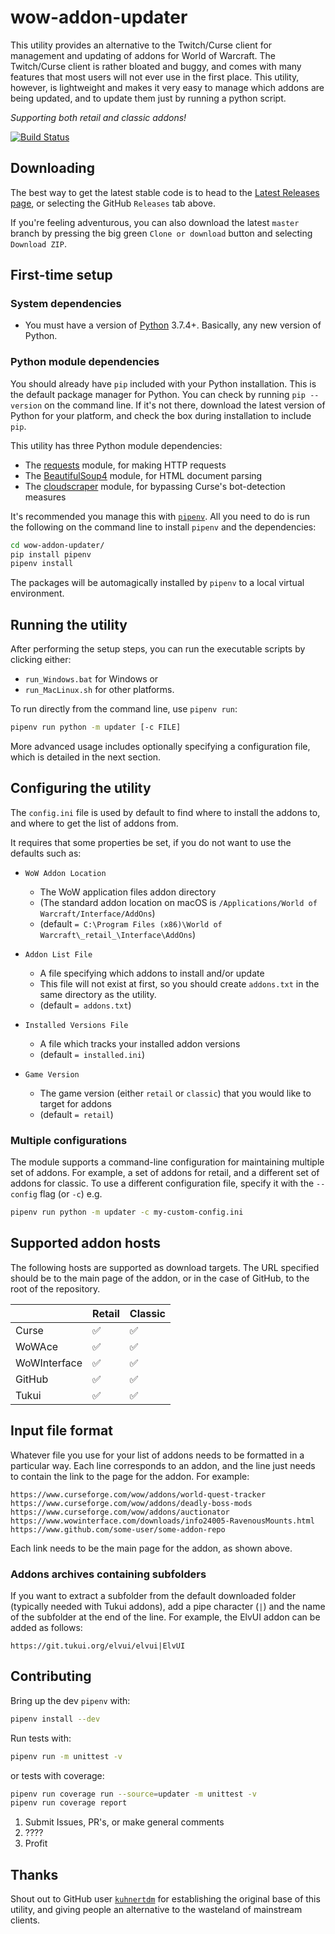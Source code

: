 # wow-addon-updater

This utility provides an alternative to the Twitch/Curse client for management and updating of addons for World of Warcraft. The Twitch/Curse client is rather bloated and buggy, and comes with many features that most users will not ever use in the first place. This utility, however, is lightweight and makes it very easy to manage which addons are being updated, and to update them just by running a python script.

_Supporting both retail and classic addons!_

[![Build Status](https://travis-ci.com/grrttedwards/wow-addon-updater.svg?branch=master)](https://travis-ci.com/grrttedwards/wow-addon-updater)

## Downloading
The best way to get the latest stable code is to head to the [Latest Releases page](https://github.com/grrttedwards/wow-addon-updater/releases/latest), or selecting the GitHub `Releases` tab above.

If you're feeling adventurous, you can also download the latest `master` branch by pressing the big green `Clone or download` button and selecting `Download ZIP`.

## First-time setup

### System dependencies
- You must have a version of [Python](https://www.python.org/) 3.7.4+.
Basically, any new version of Python.

### Python module dependencies

You should already have `pip` included with your Python installation.
This is the default package manager for Python.
You can check by running `pip --version` on the command line.
If it's not there, download the latest version of Python for your platform, and check the box during installation to include `pip`.

This utility has three Python module dependencies:

- The [requests](https://pypi.org/project/requests/) module, for making HTTP requests
- The [BeautifulSoup4](https://pypi.org/project/beautifulsoup4/) module, for HTML document parsing
- The [cloudscraper](https://pypi.org/project/cloudscraper/) module, for bypassing Curse's bot-detection measures

It's recommended you manage this with [`pipenv`](https://github.com/pypa/pipenv). All you need to do is run the following on the command line to install `pipenv` and the dependencies:

```bash
cd wow-addon-updater/
pip install pipenv
pipenv install
```

The packages will be automagically installed by `pipenv` to a local virtual environment.

## Running the utility

After performing the setup steps, you can run the executable scripts by clicking either:
 - `run_Windows.bat` for Windows or 
 - `run_MacLinux.sh` for other platforms.

To run directly from the command line, use `pipenv run`:
```bash
pipenv run python -m updater [-c FILE]
```

More advanced usage includes optionally specifying a configuration file, which is detailed in the next section.

## Configuring the utility

The `config.ini` file is used by default to find where to install the addons to, and where to get the list of addons from.

It requires that some properties be set, if you do not want to use the defaults such as:

- `WoW Addon Location`
    - The WoW application files addon directory
    - (The standard addon location on macOS is `/Applications/World of Warcraft/Interface/AddOns`)
    - (default `= C:\Program Files (x86)\World of Warcraft\_retail_\Interface\AddOns`)

- `Addon List File`
    - A file specifying which addons to install and/or update
    - This file will not exist at first, so you should create `addons.txt` in the same directory as the utility.
    - (default `= addons.txt`)

- `Installed Versions File`
    - A file which tracks your installed addon versions
    - (default `= installed.ini`)

- `Game Version`
    - The game version (either `retail` or `classic`) that you would like to target for addons 
    - (default `= retail`)
    
### Multiple configurations
The module supports a command-line configuration for maintaining multiple set of addons. For example, a set of addons for retail, and a different set of addons for classic.
To use a different configuration file, specify it with the `--config` flag (or `-c`) e.g.

```bash
pipenv run python -m updater -c my-custom-config.ini
```

## Supported addon hosts
The following hosts are supported as download targets. The URL specified should be to the main page of the addon, or in the case of GitHub, to the root of the repository.

|               | Retail | Classic |
|---------------|--------|---------|
| Curse         | ✅      | ✅       |
| WoWAce        | ✅      | ✅       |
| WoWInterface  | ✅      | ✅       |
| GitHub        | ✅      | ✅       |
| Tukui         | ✅      | ✅       |

## Input file format

Whatever file you use for your list of addons needs to be formatted in a particular way. Each line corresponds to an addon, and the line just needs to contain the link to the page for the addon. For example:

```
https://www.curseforge.com/wow/addons/world-quest-tracker
https://www.curseforge.com/wow/addons/deadly-boss-mods
https://www.curseforge.com/wow/addons/auctionator
https://www.wowinterface.com/downloads/info24005-RavenousMounts.html
https://www.github.com/some-user/some-addon-repo
```

Each link needs to be the main page for the addon, as shown above.

### Addons archives containing subfolders
If you want to extract a subfolder from the default downloaded folder (typically needed with Tukui addons), add a pipe character (`|`) and the name of the subfolder at the end of the line. For example, the ElvUI addon can be added as follows:

```
https://git.tukui.org/elvui/elvui|ElvUI
```

## Contributing
Bring up the dev `pipenv` with:
```bash
pipenv install --dev
```

Run tests with:
```bash
pipenv run -m unittest -v
```

or tests with coverage:
```bash
pipenv run coverage run --source=updater -m unittest -v
pipenv run coverage report
```

1. Submit Issues, PR's, or make general comments
1. ????
1. Profit

## Thanks
Shout out to GitHub user [`kuhnertdm`](https://github.com/kuhnertdm) for establishing the original base of this utility, and giving people an alternative to the wasteland of mainstream clients.
